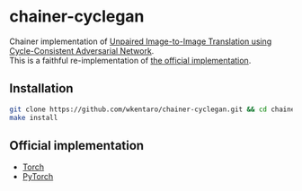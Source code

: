 # chainer-cyclegan

Chainer implementation of [Unpaired Image-to-Image Translation using Cycle-Consistent Adversarial Network](https://arxiv.org/abs/1703.10593).  
This is a faithful re-implementation of [the official implementation](https://github.com/junyanz/pytorch-CycleGAN-and-pix2pix).

## Installation

```bash
git clone https://github.com/wkentaro/chainer-cyclegan.git && cd chainer-cyclegan
make install
```


## Official implementation

- [Torch](https://github.com/junyanz/CycleGAN)
- [PyTorch](https://github.com/junyanz/pytorch-CycleGAN-and-pix2pix)
